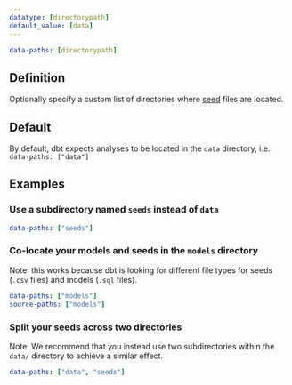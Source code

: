 ```yaml
---
datatype: [directorypath]
default_value: [data]
---
```

<File name='dbt_project.yml'>

```yml
data-paths: [directorypath]
```

</File>

## Definition
Optionally specify a custom list of directories where [seed](docs/building-a-dbt-project.md) files are located.

## Default

By default, dbt expects analyses to be located in the `data` directory, i.e. `data-paths: ["data"]`

## Examples
### Use a subdirectory named `seeds` instead of `data`

<File name='dbt_project.yml'>

```yml
data-paths: ["seeds"]
```

</File>

### Co-locate your models and seeds in the `models` directory
Note: this works because dbt is looking for different file types for seeds (`.csv` files) and models (`.sql` files).

<File name='dbt_project.yml'>

```yml
data-paths: ["models"]
source-paths: ["models"]
```

</File>

### Split your seeds across two directories
Note: We recommend that you instead use two subdirectories within the `data/` directory to achieve a similar effect.

<File name='dbt_project.yml'>

```yml
data-paths: ["data", "seeds"]
```

</File>
